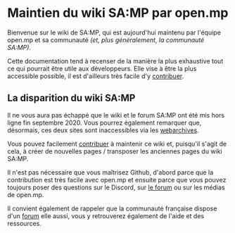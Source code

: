# Maintien du wiki SA:MP par open.mp

Bienvenue sur le wiki de SA:MP, qui est aujourd'hui maintenu par l'équipe open.mp et sa communauté _(et, plus généralement, la communauté SA:MP)_.

Cette documentation tend à recenser de la manière la plus exhaustive tout ce qui pourrait être utile aux développeurs. Elle vise à être la plus accessible possible, il est d'ailleurs très facile d'y [contribuer](/meta/Contributing).


## La disparition du wiki SA:MP

Il ne vous aura pas échappé que le wiki et le forum SA:MP ont été mis hors ligne fin septembre 2020. Vous pourrez également remarquer que, désormais, ces deux sites sont inaccessibles via les [webarchives](https://web.archive.org/).

Vous pouvez facilement [contribuer](/docs/meta/Contributing) à maintenir ce wiki et, puisqu'il s'agit de cela, à créer de nouvelles pages / transposer les anciennes pages du wiki SA:MP.

Il n'est pas nécessaire que vous maîtrisez Github, d'abord parce que la contribution est très facile avec open.mp et ensuite parce que vous pouvez toujours poser des questions sur le Discord, sur [le forum](https://forum.open.mp) ou sur les médias de open.mp.

Il convient également de rappeler que la communauté française dispose d'un [forum](http://sa-mp-fr.com/) elle aussi, vous y retrouverez également de l'aide et des ressources.
